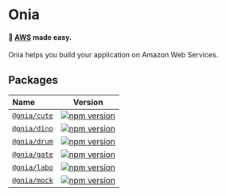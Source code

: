 # Onia

#### 🚀 [AWS](https://aws.amazon.com) made easy.

Onia helps you build your application on Amazon Web Services.

## Packages

| Name                                                                    |                                               Version                                               |
|:------------------------------------------------------------------------|:---------------------------------------------------------------------------------------------------:|
| [`@onia/cute`](https://github.com/spridev/onia/tree/main/packages/cute) | [![npm version](https://img.shields.io/npm/v/@onia/cute)](https://www.npmjs.com/package/@onia/cute) |
| [`@onia/dino`](https://github.com/spridev/onia/tree/main/packages/dino) | [![npm version](https://img.shields.io/npm/v/@onia/dino)](https://www.npmjs.com/package/@onia/dino) |
| [`@onia/drum`](https://github.com/spridev/onia/tree/main/packages/drum) | [![npm version](https://img.shields.io/npm/v/@onia/drum)](https://www.npmjs.com/package/@onia/drum) |
| [`@onia/gate`](https://github.com/spridev/onia/tree/main/packages/gate) | [![npm version](https://img.shields.io/npm/v/@onia/gate)](https://www.npmjs.com/package/@onia/gate) |
| [`@onia/labo`](https://github.com/spridev/onia/tree/main/packages/labo) | [![npm version](https://img.shields.io/npm/v/@onia/labo)](https://www.npmjs.com/package/@onia/labo) |
| [`@onia/mock`](https://github.com/spridev/onia/tree/main/packages/mock) | [![npm version](https://img.shields.io/npm/v/@onia/mock)](https://www.npmjs.com/package/@onia/mock) |

